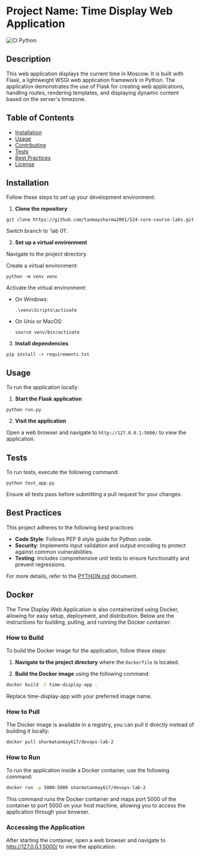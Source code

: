 # Project Name: Time Display Web Application
![CI Python](https://github.com/tanmaysharma2001/S24-core-course-labs/actions/workflows/python_ci.yml/badge.svg)

## Description

This web application displays the current time in Moscow. It is built with Flask, a lightweight WSGI web application framework in Python. The application demonstrates the use of Flask for creating web applications, handling routes, rendering templates, and displaying dynamic content based on the server's timezone.

## Table of Contents

- [Installation](#installation)
- [Usage](#usage)
- [Contributing](#contributing)
- [Tests](#tests)
- [Best Practices](#best-practices)
- [License](#license)

## Installation

Follow these steps to set up your development environment:

1. **Clone the repository**

```
git clone https://github.com/tanmaysharma2001/S24-core-course-labs.git
```

Switch branch to 'lab 01'.

2. **Set up a virtual environment**

Navigate to the project directory.

Create a virtual environment:

```
python -m venv venv
```


Activate the virtual environment:

- On Windows:
  ```
  .\venv\Scripts\activate
  ```
- On Unix or MacOS:
  ```
  source venv/bin/activate
  ```

3. **Install dependencies**

```
pip install -r requirements.txt
```


## Usage

To run the application locally:

1. **Start the Flask application**

```
python run.py
```


2. **Visit the application**

Open a web browser and navigate to `http://127.0.0.1:5000/` to view the application.

## Tests

To run tests, execute the following command:

```
python test_app.py
```

Ensure all tests pass before submitting a pull request for your changes.

## Best Practices

This project adheres to the following best practices:

- **Code Style**: Follows PEP 8 style guide for Python code.
- **Security**: Implements input validation and output encoding to protect against common vulnerabilities.
- **Testing**: Includes comprehensive unit tests to ensure functionality and prevent regressions.

For more details, refer to the [PYTHON.md](PYTHON.md) document.

## Docker

The Time Display Web Application is also containerized using Docker, allowing for easy setup, deployment, and distribution. Below are the instructions for building, pulling, and running the Docker container.

### How to Build

To build the Docker image for the application, follow these steps:

1. **Navigate to the project directory** where the `Dockerfile` is located.

2. **Build the Docker image** using the following command:

```bash
docker build -t time-display-app .
```
Replace time-display-app with your preferred image name.

### How to Pull

The Docker image is available in a registry, you can pull it directly instead of building it locally:
```bash
docker pull sharmatanmay617/devops-lab-2
```

### How to Run

To run the application inside a Docker container, use the following command:

```bash
docker run -p 5000:5000 sharmatanmay617/devops-lab-2
```
This command runs the Docker container and maps port 5000 of the container to port 5000 on your host machine, allowing you to access the application through your browser.

### Accessing the Application

After starting the container, open a web browser and navigate to http://127.0.0.1:5000/ to view the application.